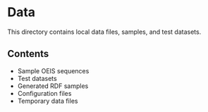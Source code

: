 # Data

This directory contains local data files, samples, and test datasets.

## Contents

- Sample OEIS sequences
- Test datasets
- Generated RDF samples
- Configuration files
- Temporary data files 